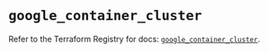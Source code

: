 # `google_container_cluster`

Refer to the Terraform Registry for docs: [`google_container_cluster`](https://registry.terraform.io/providers/hashicorp/google/5.32.0/docs/resources/container_cluster).
